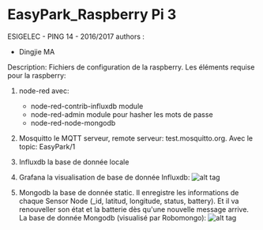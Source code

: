 # EasyPark_Raspberry Pi 3
ESIGELEC - PING 14 - 2016/2017
authors :

- Dingjie MA

Description:
Fichiers de configuration de la raspberry. Les éléments requise pour la raspberry:

1. node-red avec:
	* node-red-contrib-influxdb module
	* node-red-admin module pour hasher les mots de passe
	* node-red-node-mongodb

2. Mosquitto le MQTT serveur, remote serveur: test.mosquitto.org. Avec le topic: EasyPark/1
3. Influxdb la base de donnée locale
4. Grafana la visualisation de base de donnée Influxdb:
![alt tag](https://github.com/mdj2812/EasyPark/blob/master/Raspberry/Grafana_node1.png)
5. Mongodb la base de donnée static. Il enregistre les informations de chaque Sensor Node (_id, latitud, longitude, status, battery). Et il va renouveller son état et la batterie dès qu'une nouvelle message arrive.
La base de donnée Mongodb (visualisé par Robomongo):
![alt tag](https://github.com/mdj2812/EasyPark/blob/master/Mongodb.png)